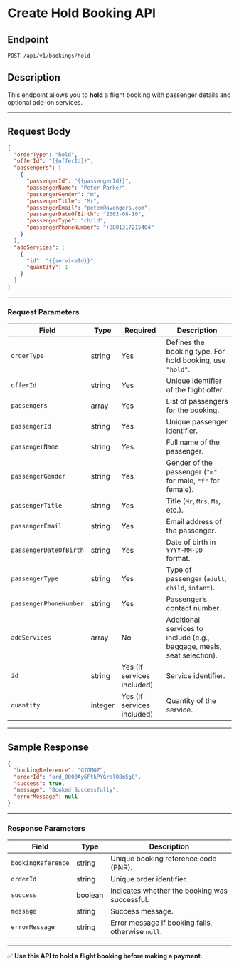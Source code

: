# Create Hold Booking API

## Endpoint
```
POST /api/v1/bookings/hold
```

## Description
This endpoint allows you to **hold** a flight booking with passenger details and optional add-on services.

---

## Request Body

```json
{
  "orderType": "hold",
  "offerId": "{{offerId}}",
  "passengers": [
    {
      "passengerId": "{{passengerId}}",
      "passengerName": "Peter Parker",
      "passengerGender": "m",
      "passengerTitle": "Mr",
      "passengerEmail": "peter@avengers.com",
      "passengerDateOfBirth": "2003-08-10",
      "passengerType": "child",
      "passengerPhoneNumber": "+8801317215404"
    }
  ],
  "addServices": [
    {
      "id": "{{serviceId}}",
      "quantity": 1
    }
  ]
}
```

---

### Request Parameters

| Field                   | Type     | Required | Description |
|--------------------------|----------|----------|-------------|
| `orderType`             | string   | Yes      | Defines the booking type. For hold booking, use `"hold"`. |
| `offerId`               | string   | Yes      | Unique identifier of the flight offer. |
| `passengers`            | array    | Yes      | List of passengers for the booking. |
| `passengerId`           | string   | Yes      | Unique passenger identifier. |
| `passengerName`         | string   | Yes      | Full name of the passenger. |
| `passengerGender`       | string   | Yes      | Gender of the passenger (`"m"` for male, `"f"` for female). |
| `passengerTitle`        | string   | Yes      | Title (`Mr`, `Mrs`, `Ms`, etc.). |
| `passengerEmail`        | string   | Yes      | Email address of the passenger. |
| `passengerDateOfBirth`  | string   | Yes      | Date of birth in `YYYY-MM-DD` format. |
| `passengerType`         | string   | Yes      | Type of passenger (`adult`, `child`, `infant`). |
| `passengerPhoneNumber`  | string   | Yes      | Passenger’s contact number. |
| `addServices`           | array    | No       | Additional services to include (e.g., baggage, meals, seat selection). |
| `id`                    | string   | Yes (if services included) | Service identifier. |
| `quantity`              | integer  | Yes (if services included) | Quantity of the service. |

---

## Sample Response

```json
{
  "bookingReference": "GIGMOZ",
  "orderId": "ord_0000Ay6FtkPYGralO8m5g0",
  "success": true,
  "message": "Booked Successfully",
  "errorMessage": null
}
```

---

### Response Parameters

| Field              | Type     | Description |
|---------------------|----------|-------------|
| `bookingReference` | string   | Unique booking reference code (PNR). |
| `orderId`          | string   | Unique order identifier. |
| `success`          | boolean  | Indicates whether the booking was successful. |
| `message`          | string   | Success message. |
| `errorMessage`     | string   | Error message if booking fails, otherwise `null`. |

---

✅ **Use this API to hold a flight booking before making a payment.**
